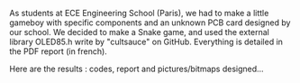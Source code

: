 As students at ECE Engineering School (Paris), we had to make a little gameboy with specific components and an unknown PCB card designed by our school. 
We decided to make a Snake game, and used the external library OLED85.h write by "cultsauce" on GitHub. 
Everything is detailed in the PDF report (in french).

Here are the results : codes, report and pictures/bitmaps designed...
